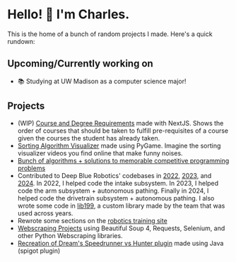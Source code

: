 # Hello! :wave: I'm Charles.
This is the home of a bunch of random projects I made. Here's a quick rundown:

## Upcoming/Currently working on
- 📚 Studying at UW Madison as a computer science major!

## Projects
- (WIP) [Course and Degree Requirements](https://github.com/SDC-Fall-2024/Course-and-Degree-Requirements) made with NextJS. Shows the order of courses that should be taken to fulfill pre-requisites of a course given the courses the student has already taken.
- [Sorting Algorithm Visualizer](https://github.com/ProfessorAtomicManiac/AlgorithmVisualizer) made using PyGame. Imagine the sorting visualizer videos you find online that make funny noises.
- [Bunch of algorithms + solutions to memorable competitive programming problems](https://github.com/ProfessorAtomicManiac/Code)
- Contributed to Deep Blue Robotics' codebases in [2022](https://github.com/DeepBlueRobotics/RobotCode2022), [2023](https://github.com/DeepBlueRobotics/RobotCode2023), and [2024](https://github.com/DeepBlueRobotics/RobotCode2024). In 2022, I helped code the intake subsystem. In 2023, I helped code the arm subsystem + autonomous pathing. Finally in 2024, I helped code the drivetrain subsystem + autonomous pathing. I also wrote some code in [lib199](https://github.com/DeepBlueRobotics/lib199), a custom library made by the team that was used across years.
- Rewrote some sections on the [robotics training site](https://deep-blue-training.readthedocs.io/en/latest/)
- [Webscraping Projects](https://github.com/ProfessorAtomicManiac/Webscraping-Projects) using Beautiful Soup 4, Requests, Selenium, and other Python Webscraping libraries.
- [Recreation of Dream's Speedrunner vs Hunter plugin](https://github.com/ProfessorAtomicManiac/Scuffed-Speedrunner-vs-Hunter) made using Java (spigot plugin)

<!---
ProfessorAtomicManiac/ProfessorAtomicManiac is a ✨ special ✨ repository because its `README.md` (this file) appears on your GitHub profile.
You can click the Preview link to take a look at your changes.
--->
